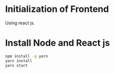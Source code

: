 # Initialization of Frontend

Using react js.

# Install Node and React js

```bash
npm install -g yarn
yarn install
yarn start
```
